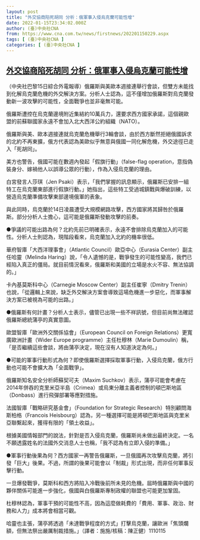 ```yaml
---
layout: post
title: "外交協商陷死胡同 分析：俄軍事入侵烏克蘭可能性增"
date: 2022-01-15T23:34:02.000Z
author: (臺)中央社CNA
from: https://www.cna.com.tw/news/firstnews/202201150229.aspx
tags: [ (臺)中央社CNA ]
categories: [ (臺)中央社CNA ]
---
```

<!--1642289642000-->
[外交協商陷死胡同 分析：俄軍事入侵烏克蘭可能性增](https://www.cna.com.tw/news/firstnews/202201150229.aspx)
------

<div>
<div></div><div><p>（中央社巴黎15日綜合外電報導）俄羅斯與美歐本週接連舉行會談，但雙方未能找到化解烏克蘭危機的外交解決方案。分析人士認為，這不僅增加俄羅斯對烏克蘭發動新一波攻擊的可能性，全面戰爭也並非毫無可能。</p><p>俄羅斯遭控在烏克蘭邊境附近集結約10萬兵力，還要求西方國家承諾，這個親歐盟的前蘇聯國家永遠不會加入北大西洋公約組織（NATO）。</p><p>俄羅斯與美、歐本週接連就烏克蘭危機舉行3輪會談，由於西方斷然拒絕俄國訴求的北約不再東擴，俄方代表認為美歐似乎無意與俄國一同化解危機，外交途徑已走入「死胡同」。</p><p>美方也警告，俄國可能在數週內發起「假旗行動」（false-flag operation，意指偽裝身分、嫁禍他人以誤導公眾的行動），作為入侵烏克蘭的理由。</p><p>白宮發言人莎琪（Jen Psaki）表示，「我們掌握的訊息顯示，俄羅斯已安排一組特工在烏克蘭東部進行假旗行動。」她指出，這些特工受過城鎮戰與爆破訓練，以營造烏克蘭準備攻擊東部邊境俄軍的表象。</p><p>與此同時，烏克蘭於14日凌晨遭受大規模網路攻擊，西方國家將其歸咎於俄羅斯。部分分析人士擔心，這可能是俄羅斯發動攻擊的前奏。</p><p>●爭議的可能出路為何？北約先前已明確表示，永遠不會排除烏克蘭加入的可能性。分析人士則認為，現階段看來，烏克蘭加入北約的機率很低。</p><p>華府智庫「大西洋理事會」（Atlantic Council）歐亞中心（Eurasia Center）副主任哈靈（Melinda Haring）說，「令人遺憾的是，戰爭發生的可能性變高，我們已經陷入真正的僵局。就目前情況看來，俄羅斯和美國的立場是水火不容、無法協調的。」</p><p>卡內基莫斯科中心（Carnegie Moscow Center）副主任崔寧（Dmitry Trenin）也說，「從邏輯上來說，缺乏外交解決方案會導致這場危機進一步惡化，而軍事解決方案已被視為可能的出路。」</p><p>●俄羅斯有何計畫？分析人士表示，儘管已出現一些不祥訊號，但目前尚無法確認俄羅斯總統蒲亭的真實意圖。</p><p>歐盟智庫「歐洲外交關係協會」（European Council on Foreign Relations）更寬廣歐洲計畫（Wider Europe programme）主任杜穆林（Marie Dumoulin）稱，「是否繼續這些會談，將由蒲亭決定，現在沒有人知道決定為何。」</p><p>●可能的軍事行動形式為何？即使俄羅斯選擇採取軍事行動，入侵烏克蘭，俄方行動也可能不會擴大為「全面戰爭」。</p><p>俄羅斯知名安全分析師蘇契可夫（Maxim Suchkov）表示，蒲亭可能會考慮在2014年併吞的克里米亞半島（Crimea）或烏東分離主義者控制的頓巴斯地區（Donbass）進行飛彈部署等應對措施。</p><p>法國智庫「戰略研究基金會」（Foundation for Strategic Research）特別顧問海斯柏格（Francois Heisbourg）認為，另一種選擇可能是將頓巴斯地區與克里米亞聯繫起來，獲得有限的「領土收益」。</p><p>根據美國情報部門的說法，針對是否入侵烏克蘭，俄羅斯尚未做出最終決定。一名不願透露姓名的法國外交消息人士也稱，「我不認為有立即入侵的準備。」</p><p>●軍事行動後果為何？西方國家一再警告俄羅斯，一旦俄國再次攻擊烏克蘭，將引發「巨大」後果。不過，所謂的後果可能會以「制裁」形式出現，而非任何軍事反擊行動。</p><p>一旦爆發戰爭，莫斯科和西方將陷入冷戰後前所未見的危機。屆時俄羅斯與中國的夥伴關係可能進一步強化，俄國與白俄羅斯專制政權的聯盟也可能更加鞏固。</p><p>杜穆林認為，軍事干預的可能性不高，因為這麼做耗費的「費用、軍事、政治、財務和人力」成本將會相當可觀。</p><p>哈靈也主張，蒲亭將透過「未達戰爭程度的方式」打擊烏克蘭，讓歐洲「焦頭爛額，但無法祭出嚴厲制裁措施。」（譯者：施施/核稿：陳正健）1110115</p></div>
</div>
